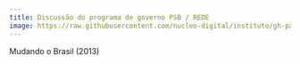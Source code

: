 ```yaml
---
title: Discussão do programa de governo PSB / REDE
image: https://raw.githubusercontent.com/nucleo-digital/instituto/gh-pages/images/screenshots/screenshot_rede.png
---
```


Mudando o Brasil (2013)

